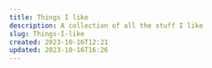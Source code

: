 ```yaml
---
title: Things I like
description: A collection of all the stuff I like
slug: Things-I-like
created: 2023-10-16T12:21
updated: 2023-10-16T16:26
---
```


